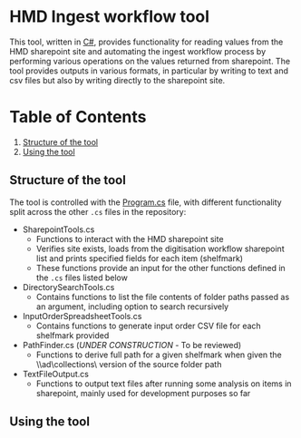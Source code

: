﻿# HMD Ingest workflow tool 
This tool, written in [C#](https://en.wikipedia.org/wiki/C_Sharp_(programming_language)), provides functionality for reading values from the HMD sharepoint site and automating the ingest workflow process by performing various operations on the values returned from sharepoint. The tool provides outputs in various formats, in particular by writing to text and csv files but also by writing directly to the sharepoint site.

# Table of Contents
1. [Structure of the tool](#Structure-of-the-tool)
2. [Using the tool](#Using-the-tool)


## Structure of the tool
The tool is controlled with the [Program.cs](./Program.cs) file, with different functionality split across the other `.cs` files in the repository: 

- SharepointTools.cs
    - Functions to interact with the HMD sharepoint site
    - Verifies site exists, loads from the digitisation workflow sharepoint list and prints specified fields for each item (shelfmark)
    - These functions provide an input for the other functions defined in the `.cs` files listed below
- DirectorySearchTools.cs
    - Contains functions to list the file contents of folder paths passed as an argument, including option to search recursively
- InputOrderSpreadsheetTools.cs
    - Contains functions to generate input order CSV file for each shelfmark provided
- PathFinder.cs	(*UNDER CONSTRUCTION* - To be reviewed)
    - Functions to derive full path for a given shelfmark when given the \\\ad\collections\ version of the source folder path
- TextFileOutput.cs
    - Functions to output text files after running some analysis on items in sharepoint, mainly used for development purposes so far

## Using the tool




